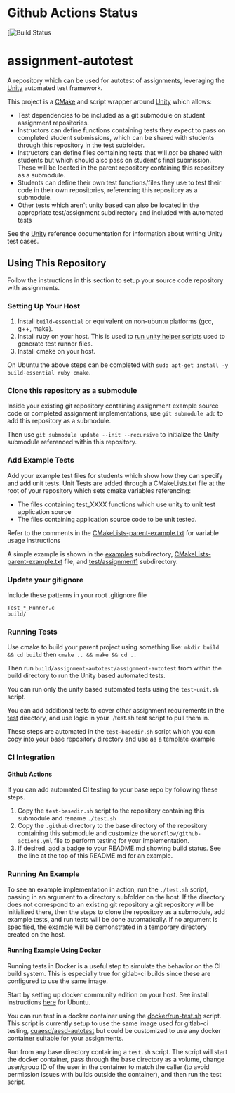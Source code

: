# Github Actions Status
[![Build Status](https://github.com/cu-ecen-aeld/assignment-autotest/actions/workflows/github-actions.yml/badge.svg)

    
# assignment-autotest
A repository which can be used for autotest of assignments, leveraging the [Unity](https://github.com/ThrowTheSwitch/Unity)
automated test framework.

This project is a [CMake](https://cmake.org/) and script wrapper around [Unity](https://github.com/ThrowTheSwitch/Unity) which allows:
 * Test dependencies to be included as a git submodule on student assignment repositories.
 * Instructors can define functions containing tests they expect to pass on completed student submissions, which
    can be shared with students through this repository in the test subfolder.
 * Instructors can define files containing tests that will *not* be shared with students but which should also
    pass on student's final submission.  These will be located in the parent repository containing this repository as a submodule.
 * Students can define their own test functions/files they use to test their code in their own repositories, referencing this repository
    as a submodule.
 * Other tests which aren't unity based can also be located in the appropriate test/assignment subdirectory and included with automated tests

See the [Unity](https://github.com/ThrowTheSwitch/Unity) reference documentation for information about writing
Unity test cases.

## Using This Repository

Follow the instructions in this section to setup your source code repository with assignments.

### Setting Up Your Host

1. Install `build-essential` or equivalent on non-ubuntu platforms (gcc, g++, make).
2. Install ruby on your host. This is used to [run unity helper scripts](https://github.com/ThrowTheSwitch/Unity/blob/master/docs/UnityHelperScriptsGuide.md) used to generate test runner files.
3. Install cmake on your host.

On Ubuntu the above steps can be completed with `sudo apt-get install -y build-essential ruby cmake`.


### Clone this repository as a submodule

Inside your existing git repository containing assignment example source code or completed assignment implementations,
use `git submodule add` to add this repository as a submodule.

Then use `git submodule update --init --recursive` to initialize the Unity submodule referenced within this repository.

### Add Example Tests

Add your example test files for students which show how they can specify and add unit tests. Unit Tests are added through
a CMakeLists.txt file at the root of your repository which sets cmake variables referencing:
 * The files containing test_XXXX functions which use unity to unit test application source
 * The files containing application source code to be unit tested.

Refer to the comments in the [CMakeLists-parent-example.txt](CMakeLists-parent-example.txt) for variable usage instructions

A simple example is shown in the [examples](examples) subdirectory, [CMakeLists-parent-example.txt](CMakeLists-parent-example.txt)
file, and [test/assignment1](test/assignment1) subdirectory.

### Update your gitignore
Include these patterns in your root .gitignore file
```
Test_*_Runner.c
build/
```

### Running Tests
Use cmake to build your parent project using something like:
`mkdir build && cd build` then `cmake .. && make && cd ..`

Then run `build/assignment-autotest/assignment-autotest` from within the build directory to run the Unity based automated tests.

You can run only the unity based automated tests using the `test-unit.sh` script.

You can add additional tests to cover other assignment requirements in the [test](test) directory, and use logic in your
./test.sh test script to pull them in.

These steps are automated in the `test-basedir.sh` script which you can copy into your base repository directory and use
as a template example

### CI Integration

#### Github Actions
If you can add automated CI testing to your base
repo by following these steps.

1. Copy the `test-basedir.sh` script to the repository containing this submodule and rename `./test.sh`
2. Copy the `.github` directory to the base directory of the repository containing this submodule and customize the
    `workflow/github-actions.yml` file to perform testing for your implementation.
3. If desired, [add a badge](https://docs.github.com/en/actions/managing-workflow-runs/adding-a-workflow-status-badge) to your README.md showing build status.  See the line at the top of this README.md for an example.


### Running An Example
To see an example implementation in action, run the `./test.sh` script, passing in an argument to a directory subfolder on the host.  If
the directory does not correspond to an existing git repository a git repository will be initialized there, then the steps to clone the
repository as a submodule, add example tests, and run tests will be done automatically.  If no argument is specified, the example will be demonstrated in a temporary directory created on the host.

#### Running Example Using Docker

Running tests in Docker is a useful step to simulate the behavior on the CI build system.  This is especially true for gitlab-ci builds since these
are configured to use the same image.

Start by setting up docker community edition on your host.  See install instructions [here](https://docs.docker.com/install/linux/docker-ce/ubuntu/) for Ubuntu.

You can run test in a docker container using the [docker/run-test.sh](docker/run-test.sh) script. This script is currently
setup to use the same image used for gitlab-ci testing, [cuaesd/aesd-autotest](https://hub.docker.com/repository/docker/cuaesd/aesd-autotest) but could be customized to use
any docker container suitable for your assignments. 

Run from any base directory containing a `test.sh` script.  The script will start the docker container, pass through the base directory as a volume, change user/group ID
of the user in the container to match the caller (to avoid permission issues with builds outside the container), and then run the test script.
